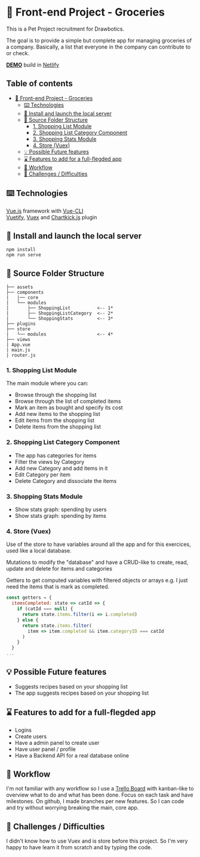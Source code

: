 # 🍉 Front-end Project - Groceries

This is a Pet Project recruitment for Drawbotics. 

The goal is to provide a simple but complete app for managing groceries of a company. Basically, a list that everyone in the company can contribute to or check.

[**DEMO**](https://quirky-saha-ab0f86.netlify.com/#/) build in [Netlify](https://www.netlify.com/)



## Table of contents  <!-- omit in toc -->
- [🍉 Front-end Project - Groceries](#-Front-end-Project---Groceries)
  - [⌨️ Technologies](#️-Technologies)
  - [🚀 Install and launch the local server](#-Install-and-launch-the-local-server)
  - [📁 Source Folder Structure](#-Source-Folder-Structure)
    - [1. Shopping List Module](#1-Shopping-List-Module)
    - [2. Shopping List Category Component](#2-Shopping-List-Category-Component)
    - [3. Shopping Stats Module](#3-Shopping-Stats-Module)
    - [4. Store (Vuex)](#4-Store-Vuex)
  - [💡 Possible Future features](#-Possible-Future-features)
  - [⌛ Features to add for a full-flegded app](#-Features-to-add-for-a-full-flegded-app)
  - [🌊 Workflow](#-Workflow)
  - [🎯 Challenges / Difficulties](#-Challenges--Difficulties)

## ⌨️ Technologies
[Vue.js](https://vuejs.org/) framework with [Vue-CLI](https://cli.vuejs.org/)  
[Vuetify](https://vuetifyjs.com/en/), [Vuex]() and [Chartkick.js](https://chartkick.com/vue) plugin

## 🚀 Install and launch the local server 
```
npm install
npm run serve
```

## 📁 Source Folder Structure
```
├── assets
├── components
|   |── core
|   └── modules
|       ├── ShoppingList          <-- 1*
|       ├── ShoppingListCategory  <-- 2*
|       └── ShoppingStats         <-- 3*
├── plugins
├── store
|   └── modules                   <-- 4*
├── views
| App.vue
| main.js
| router.js
```

### 1. Shopping List Module
The main module where you can:
- Browse through the shopping list
- Browse through the list of completed items
- Mark an item as bought and specify its cost
- Add new items to the shopping list
- Edit items from the shopping list
- Delete items from the shopping list

### 2. Shopping List Category Component
- The app has categories for items
- Filter the views by Category
- Add new Category and add items in it
- Edit Category per item
- Delete Category and dissociate the items
  
### 3. Shopping Stats Module
- Show stats graph: spending by users
- Show stats graph: spending by items

### 4. Store (Vuex)
Use of the store to have variables around all the app and for this exercices, used like a local database.

Mutations to modify the "database" and have a CRUD-like to create, read, update and delete for items and categories

Getters to get computed variables with filtered objects or arrays
e.g. I just need the items that is mark as completed.

```javascript
const getters = {
  itemsCompleted: state => catId => {
    if (catId === null) {
      return state.items.filter(i => i.completed)
    } else {
      return state.items.filter(
        item => item.completed && item.categoryID === catId
      )
    }
  }
...
```

## 💡 Possible Future features
- Suggests recipes based on your shopping list 
- The app suggests recipes based on your shopping list

## ⌛ Features to add for a full-flegded app
- Logins
- Create users
- Have a admin panel to create user
- Have user panel / profile
- Have a Backend API for a real database online

## 🌊 Workflow
I'm not familiar with any workflow  so I use a
[Trello Board](https://trello.com/invite/b/T4loXLrl/5cc897cba3d5cedeb8cabcc18c385310/drawbotics-pet-project-groceries)
with kanban-like to overview what to do and what has been done.
Focus on each task and have milestones.
On github, I made branches per new features. So I can code and try without worrying breaking the main, core app.

## 🎯 Challenges / Difficulties
I didn't know how to use Vuex and is store before this project. So I'm very happy to have learn it from scratch and by typing the code.